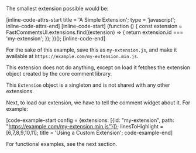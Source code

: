The smallest extension possible would be:

[inline-code-attrs-start title = 'A Simple Extension'; type = 'javascript'; inline-code-attrs-end]
[inline-code-start]
(function () {
    const extension = FastCommentsUI.extensions.find((extension) => {
        return extension.id === 'my-extension';
    });
})();
[inline-code-end]

For the sake of this example, save this as `my-extension.js`, and make it available at `https://example.com/my-extension.min.js`.

This extension does not do anything, except on load it fetches the extension object created by the core comment library.

This `Extension` object is a singleton and is not shared with any other extensions.

Next, to load our extension, we have to tell the comment widget about it. For example:

[code-example-start config = {extensions: [{id: "my-extension", path: "https://example.com/my-extension.min.js"}]}; linesToHighlight = [6,7,8,9,10,11]; title = 'Using a Custom Extension'; code-example-end]

For functional examples, see the next section.
